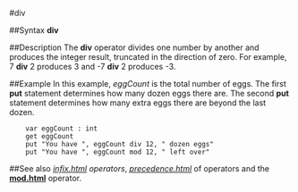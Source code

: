 
#div

##Syntax
**div**


##Description
The **div** operator divides one number by another and produces the integer result, truncated in the direction of zero. For example, 7 **div** 2 produces 3 and -7 **div** 2 produces -3.


##Example
In this example, _eggCount_ is the total number of eggs. The first **put** statement determines how many dozen eggs there are. The second **put** statement determines how many extra eggs there are beyond the last dozen.

        var eggCount : int
        get eggCount
        put "You have ", eggCount div 12, " dozen eggs"
        put "You have ", eggCount mod 12, " left over"
##See also
_[infix.html](infix) operators_, _[precedence.html](precedence)_ of operators and the **[mod.html](mod)** operator.

